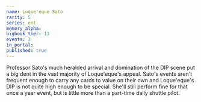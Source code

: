 ```yaml
---
name: Loque'eque Sato
rarity: 5
series: ent
memory_alpha:
bigbook_tier: 13
events: 3
in_portal:
published: true
---
```


Professor Sato's much heralded arrival and domination of the DIP scene put a big dent in the vast majority of Loque'eque's appeal. Sato's events aren't frequent enough to carry any cards to value on their own and Loque'eque's DIP is not quite high enough to be special. She'll still perform fine for that once a year event, but is little more than a part-time daily shuttle pilot.

